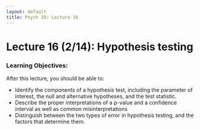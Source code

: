```yaml
---
layout: default
title: Psych 10: Lecture 16
---
```

# Lecture 16 (2/14): Hypothesis testing

### Learning Objectives:
After this lecture, you should be able to:
* Identify the components of a hypothesis test, including the parameter of interest, the null and alternative hypotheses, and the test statistic.
* Describe the proper interpretations of a p-value and a confidence interval as well as common misinterpretations
* Distinguish between the two types of error in hypothesis testing, and the factors that determine them.
